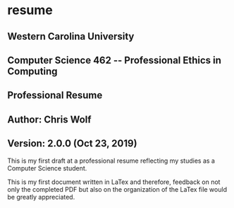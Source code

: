 # resume

## Western Carolina University 
## Computer Science 462 -- Professional Ethics in Computing
## Professional Resume
## Author: Chris Wolf
## Version: 2.0.0 (Oct 23, 2019)

This is my first draft at a professional resume reflecting my studies as a 
Computer Science student.

This is my first document written in LaTex and therefore, feedback on not only
the completed PDF but also on the organization of the LaTex file would be
greatly appreciated.
